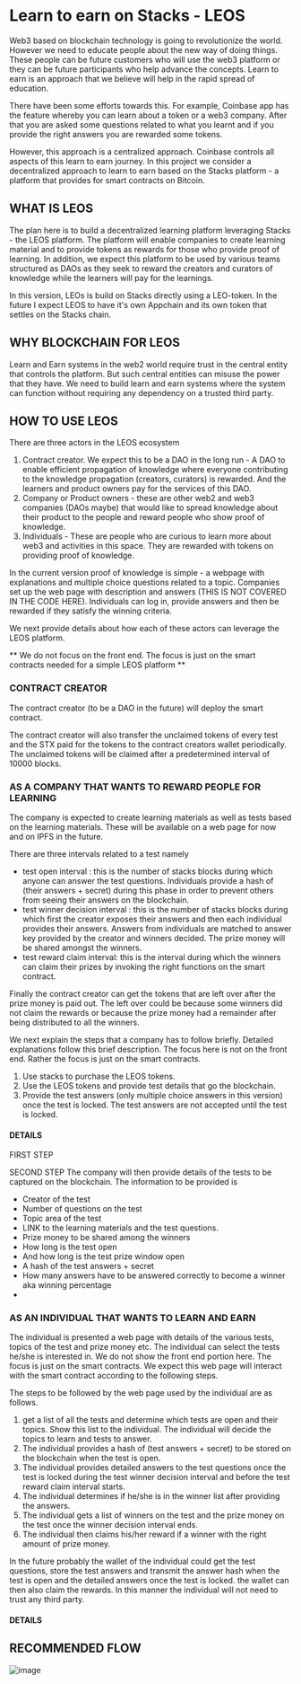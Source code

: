 # Learn to earn on Stacks - LEOS

Web3 based on blockchain technology is going to revolutionize the world. However we need to educate people about the new way of doing things. These people can be future customers who will use the web3 platform or they can be future participants who help advance the concepts. Learn to earn is an approach that we believe will help in the rapid spread of education.

There have been some efforts towards this. For example, Coinbase app has the feature whereby you can learn about a token or a web3 company. After that you are asked some questions related to what you learnt and if you provide the right answers you are rewarded some tokens.

However, this approach is a centralized approach. Coinbase controls all aspects of this learn to earn journey.  In this project we consider a decentralized approach to learn to earn based on the Stacks platform - a platform that provides for smart contracts on Bitcoin.


## WHAT IS LEOS

The plan here is to build a decentralized learning platform leveraging Stacks - the LEOS platform. The platform will enable companies to create learning material and to provide tokens as rewards for those who provide proof of learning. In addition, we expect this platform to be used by various teams structured as DAOs as they seek to reward the creators and curators of knowledge while the learners will pay for the learnings.

In this version, LEOs is build on Stacks directly using a LEO-token. In the future I expect LEOS to have it's own Appchain and its own token that settles on the Stacks chain. 

## WHY BLOCKCHAIN FOR LEOS

Learn and Earn systems in the web2 world require trust in the central entity that controls the platform. But such central entities can misuse the power that they have.  We need to build learn and earn systems where the system can function without requiring any dependency on a trusted third party. 

## HOW TO USE LEOS

There are three actors in the LEOS ecosystem 

1. Contract creator. We expect this to be a DAO in the long run - A DAO to enable efficient propagation of knowledge where everyone contributing to the knowledge propagation (creators, curators) is rewarded.  And the learners and product owners pay for the services of this DAO.
2. Company or Product owners - these are other web2 and web3 companies (DAOs maybe) that would like to spread knowledge about their product to the people and reward people who show proof of knowledge.
3. Individuals - These are people who are curious to learn more about web3 and activities in this space. They are rewarded with tokens on providing proof of knowledge. 

In the current version proof of knowledge is simple - a webpage with explanations and multiple choice questions related to a topic. 
Companies set up the web page with description and answers (THIS IS NOT COVERED IN THE CODE HERE). Individuals can log in, provide answers and then be rewarded if they satisfy the winning criteria. 

We next provide details about how each of these actors can leverage the LEOS platform. 

** We do not focus on the front end. The focus is just on the smart contracts needed for a simple LEOS platform **


### CONTRACT CREATOR
The contract creator (to be a DAO in the future) will deploy the smart contract. 

The contract creator will also transfer the unclaimed tokens of every test and the STX paid for the tokens to the contract creators wallet periodically.  The unclaimed tokens will be claimed after a predetermined interval of 10000 blocks.

### AS A COMPANY THAT WANTS TO REWARD PEOPLE FOR LEARNING

The company is expected to create learning materials as well as tests based on the learning materials. These will be available on a web page for now and on IPFS in the future. 

There are three intervals related to a test namely
- test open interval : this is the number of stacks blocks during which anyone can answer the test questions. Individuals provide a hash of (their answers + secret) during this phase in order to prevent others from seeing their answers on the blockchain.
- test winner decision interval : this is the number of stacks blocks during which first the creator exposes their answers and then each individual provides their answers.  Answers from individuals are matched to answer key provided by the creator and winners decided. The prize money will be shared amongst the winners. 
- test reward claim interval: this is the interval during which the winners can claim their prizes by invoking the right functions on the smart contract. 

Finally the contract creator can get the tokens that are left over after the prize money is paid out. The left over could be because some winners did not claim the rewards or because the prize money had a remainder after being distributed to all the winners.

We next explain the steps that a company has to follow briefly.  Detailed explanations follow this brief description. The focus here is not on the front end. Rather the focus is just on the smart contracts. 

1. Use stacks to purchase the LEOS tokens.
2. Use the LEOS tokens and provide test details that go the blockchain.
3. Provide the test answers (only multiple choice answers in this version) once the test is locked. The test answers are not accepted until the test is locked. 

#### DETAILS

FIRST STEP

SECOND STEP 
The company will then provide details of the tests to be captured on the blockchain. The information to be provided is 
- Creator of the test
- Number of questions on the test
- Topic area of the test 
- LINK to the learning materials and the test questions. 
- Prize money to be shared among the winners 
- How long is the test open 
- And how long is the test prize window open 
- A hash of the test answers + secret 
- How many answers have to be answered correctly to become a winner aka winning percentage 
- 


### AS AN INDIVIDUAL THAT WANTS TO LEARN AND EARN 
The individual is presented a web page with details of the various tests, topics of the test and prize money etc. The individual can select the tests he/she is interested in.  We do not show the front end portion here. The focus is just on the smart contracts.  We expect this web page will interact with the smart contract according to the following steps.  

The steps to be followed by the web page used by the individual are as follows. 
1. get a list of all the tests and determine which tests are open and their topics. Show this list to the individual. The individual will decide the topics to learn and tests to answer. 
2. The individual provides a hash of (test answers + secret) to be stored on the blockchain when the test is open. 
3. The individual provides detailed answers to the test questions once the test is locked during the test winner decision interval and before the test reward claim interval starts. 
4. The individual determines if he/she is in the winner list after providing the answers. 
5. The individual gets a list of winners on the test and the prize money on the test once the winner decision interval ends. 
6. The individual then claims his/her reward if a winner with the right amount of prize money.

In the future probably the wallet of the individual could get the test questions, store the test answers and transmit the answer hash when the test is open and the detailed answers once the test is locked. the wallet can then also claim the rewards.  In this manner the individual will not need to trust any third party. 

#### DETAILS



## RECOMMENDED FLOW 

![image](https://user-images.githubusercontent.com/4590487/159304400-6fd301e8-7759-4f00-907e-7615691c0b26.png)

